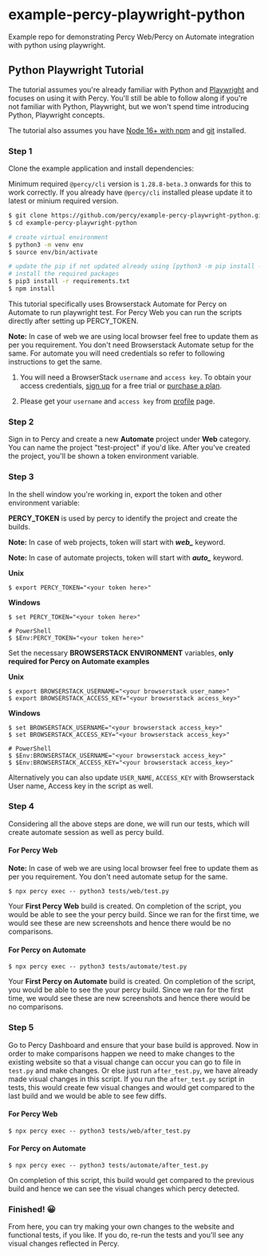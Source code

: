 # example-percy-playwright-python
Example repo for demonstrating Percy Web/Percy on Automate integration with python using playwright.

## Python Playwright Tutorial

The tutorial assumes you're already familiar with Python and
[Playwright](https://playwright.dev/) and focuses on using it with Percy. You'll still
be able to follow along if you're not familiar with Python, Playwright, but we won't
spend time introducing Python, Playwright concepts.

The tutorial also assumes you have [Node 16+ with
npm](https://nodejs.org/en/download/) and
[git](https://git-scm.com/book/en/v2/Getting-Started-Installing-Git) installed.

### Step 1

Clone the example application and install dependencies:

Minimum required `@percy/cli` version is `1.28.8-beta.3` onwards for this to work correctly. If you already have `@percy/cli` installed please update it to latest or minium required version.

```bash
$ git clone https://github.com/percy/example-percy-playwright-python.git
$ cd example-percy-playwright-python

# create virtual environment
$ python3 -m venv env
$ source env/bin/activate

# update the pip if not updated already using [python3 -m pip install --upgrade pip]
# install the required packages
$ pip3 install -r requirements.txt
$ npm install
```

This tutorial specifically uses Browserstack Automate for Percy on Automate to run playwright test.
For Percy Web you can run the scripts directly after setting up PERCY_TOKEN.

**Note:** In case of web we are using local browser feel free to update them as per you requirement. You don't need Browserstack Automate setup for the same.
For automate you will need credentials so refer to following instructions to get the same.

1. You will need a BrowserStack `username` and `access key`. To obtain your access credentials, [sign up](https://www.browserstack.com/users/sign_up?utm_campaign=Search-Brand-India&utm_source=google&utm_medium=cpc&utm_content=609922405128&utm_term=browserstack) for a free trial or [purchase a plan](https://www.browserstack.com/pricing).

2. Please get your `username` and `access key` from [profile](https://www.browserstack.com/accounts/profile) page.

### Step 2

Sign in to Percy and create a new **Automate** project under **Web** category. You can name the project "test-project" if you'd like. After
you've created the project, you'll be shown a token environment variable.

### Step 3

In the shell window you're working in, export the token and other environment variable:

**PERCY_TOKEN** is used by percy to identify the project and create the builds.

**Note:** In case of web projects, token will start with ***web_*** keyword.

**Note:** In case of automate projects, token will start with ***auto_*** keyword.

**Unix**

``` shell
$ export PERCY_TOKEN="<your token here>"
```

**Windows**

``` shell
$ set PERCY_TOKEN="<your token here>"

# PowerShell
$ $Env:PERCY_TOKEN="<your token here>"
```

Set the necessary **BROWSERSTACK ENVIRONMENT** variables, **only required for Percy on Automate examples**

**Unix**

``` shell
$ export BROWSERSTACK_USERNAME="<your browserstack user_name>"
$ export BROWSERSTACK_ACCESS_KEY="<your browserstack access_key>"
```

**Windows**

``` shell
$ set BROWSERSTACK_USERNAME="<your browserstack access_key>"
$ set BROWSERSTACK_ACCESS_KEY="<your browserstack access_key>"

# PowerShell
$ $Env:BROWSERSTACK_USERNAME="<your browserstack access_key>"
$ $Env:BROWSERSTACK_ACCESS_KEY="<your browserstack access_key>"
```

Alternatively you can also update `USER_NAME`, `ACCESS_KEY` with Browserstack User name, Access key in the script as well.


### Step 4

Considering all the above steps are done, we will run our tests, which will create automate session as well as percy build.

#### For Percy Web
**Note:** In case of web we are using local browser feel free to update them as per you requirement. You don't need automate setup for the same.

``` shell
$ npx percy exec -- python3 tests/web/test.py
```

Your **First Percy Web** build is created.
On completion of the script, you would be able to see the your percy build. Since we ran for the first time, we would see these are new screenshots and hence there would be no comparisons.

#### For Percy on Automate

``` shell
$ npx percy exec -- python3 tests/automate/test.py
```

Your **First Percy on Automate** build is created.
On completion of the script, you would be able to see the your percy build. Since we ran for the first time, we would see these are new screenshots and hence there would be no comparisons.


### Step 5

Go to Percy Dashboard and ensure that your base build is approved.
Now in order to make comparisons happen we need to make changes to the existing website so that a visual change can occur you can go to file in `test.py` and make changes.
Or else just run `after_test.py`, we have already made visual changes in this script. If you run the `after_test.py` script in tests, this would create few visual changes and would get compared to the last build and we would be able to see few diffs.

#### For Percy Web

``` shell
$ npx percy exec -- python3 tests/web/after_test.py
```

#### For Percy on Automate

``` shell
$ npx percy exec -- python3 tests/automate/after_test.py
```

On completion of this script, this build would get compared to the previous build and hence we can see the visual changes which percy detected.

### Finished! 😀

From here, you can try making your own changes to the website and functional tests, if you like. If you do, re-run the tests and you'll see any visual changes reflected in Percy.
